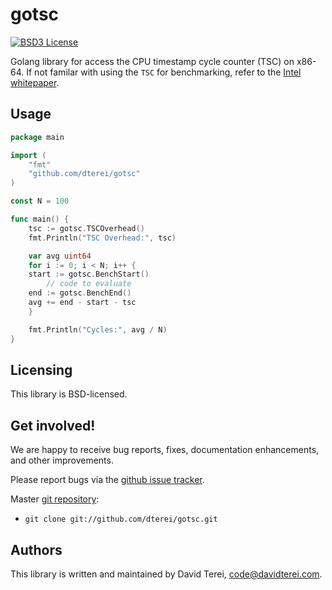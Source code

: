 # gotsc

[![BSD3 License](http://img.shields.io/badge/license-BSD3-brightgreen.svg?style=flat)][tl;dr Legal: BSD3]

[tl;dr Legal: BSD3]:
  https://tldrlegal.com/license/bsd-3-clause-license-(revised)
  "BSD3 License"

Golang library for access the CPU timestamp cycle counter (TSC) on x86-64. If
not familar with using the `TSC` for benchmarking, refer to the [Intel
whitepaper](http://www.intel.com/content/www/us/en/embedded/training/ia-32-ia-64-benchmark-code-execution-paper.html).

## Usage

``` .go
package main

import (
	"fmt"
	"github.com/dterei/gotsc"
)

const N = 100

func main() {
	tsc := gotsc.TSCOverhead()
	fmt.Println("TSC Overhead:", tsc)

	var avg uint64
	for i := 0; i < N; i++ {
    start := gotsc.BenchStart()
		// code to evaluate
    end := gotsc.BenchEnd()
    avg += end - start - tsc
	}

	fmt.Println("Cycles:", avg / N)
}
```

## Licensing

This library is BSD-licensed.

## Get involved!

We are happy to receive bug reports, fixes, documentation enhancements,
and other improvements.

Please report bugs via the
[github issue tracker](http://github.com/dterei/gotsc/issues).

Master [git repository](http://github.com/dterei/gotsc):

* `git clone git://github.com/dterei/gotsc.git`

## Authors

This library is written and maintained by David Terei, <code@davidterei.com>.

